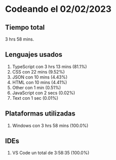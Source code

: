 # Codeando el 02/02/2023

## Tiempo total
3 hrs 58 mins.

## Lenguajes usados
1. TypeScript con 3 hrs 13 mins (81.1%)
1. CSS con 22 mins (9.52%)
1. JSON con 10 mins (4.43%)
1. HTML con 10 mins (4.41%)
1. Other con 1 min (0.51%)
1. JavaScript con 2 secs (0.02%)
1. Text con 1 sec (0.01%)

## Plataformas utilizadas
1. Windows con 3 hrs 58 mins (100.0%)

## IDEs
1. VS Code un total de 3:58:35 (100.0%)
